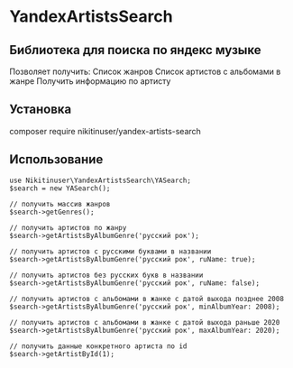 # YandexArtistsSearch
## Библиотека для поиска по яндекс музыке
Позволяет получить:
    Список жанров
    Список артистов с альбомами в жанре
    Получить информацию по артисту

## Установка
composer require nikitinuser/yandex-artists-search

## Использование
```
use Nikitinuser\YandexArtistsSearch\YASearch;
$search = new YASearch();

// получить массив жанров
$search->getGenres();

// получить артистов по жанру
$search->getArtistsByAlbumGenre('русский рок');

// получить артистов с русскими буквами в названии
$search->getArtistsByAlbumGenre('русский рок', ruName: true);

// получить артистов без русских букв в названии
$search->getArtistsByAlbumGenre('русский рок', ruName: false);

// получить артистов с альбомами в жанке с датой выхода позднее 2008
$search->getArtistsByAlbumGenre('русский рок', minAlbumYear: 2008);

// получить артистов с альбомами в жанке с датой выхода раньше 2020
$search->getArtistsByAlbumGenre('русский рок', maxAlbumYear: 2020);

// получить данные конкретного артиста по id
$search->getArtistById(1);
```
